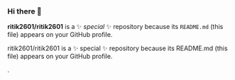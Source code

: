 ### Hi there 👋


**ritik2601/ritik2601** is a ✨ _special_ ✨ repository because its `README.md` (this file) appears on your GitHub profile.



ritik2601/ritik2601 is a ✨ special ✨ repository because its README.md (this file) appears on your GitHub profile.




.







